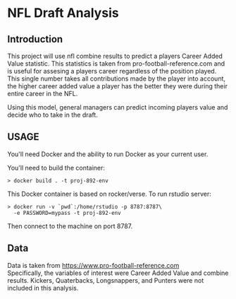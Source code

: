 NFL Draft Analysis
==================

Introduction
------------

This project will use nfl combine results to predict a players Career Added Value statistic. This statistics is taken from pro-football-reference.com and is useful for assesing a players career regardless of the position played. This single number takes all contributions made by the player into account, the higher career added value a player has the better they were during their entire career in the NFL.

Using this model, general managers can predict incoming players value and decide who to take in the draft.

USAGE
-----
You'll need Docker and the ability to run Docker as your current user.

You'll need to build the container:

    > docker build . -t proj-892-env

This Docker container is based on rocker/verse. To run rstudio server:

    > docker run -v `pwd`:/home/rstudio -p 8787:8787\
      -e PASSWORD=mypass -t proj-892-env
      
Then connect to the machine on port 8787.

Data
----

Data is taken from https://www.pro-football-reference.com <br />
Specifically, the variables of interest were Career Added Value and combine results. Kickers, Quaterbacks, Longsnappers, and Punters were not included in this analysis.




